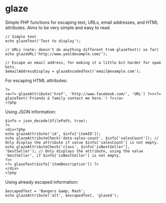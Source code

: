 glaze
=====

Simple PHP functions for escaping text, URLs, email addresses, and HTML attributes. Aims to be very simple and easy to read.

	// Simple text
	echo glazeText('Text to display');
	
	// URLs (note: doesn't do anything different from glazeText() so far)
	echo glazeURL('http://www.yeoldexample.com/');
	
	// Escape an email address, for making it a little bit harder for spam bots.
	$emailAddressDisplay = glazeEncodedText('email@example.com');

For escaping HTML attributes:

	?>
	<a<?= glazeAttribute('href', 'http://www.facebook.com/', 'URL') ?>><?= glazeText('Friends & family contact me here.') ?></a>
	<?php
	
Using JSON information:

	$info = json_decode($filePath, true);
	?>
	<div<?php
	echo glazeAttribute('id', $info['itemID']);
	echo glazeAttributeCheck('data-sales-count', $info['salesCount']); // Only display the attribute if value $info['salesCount'] is not empty.
	echo glazeAttributeCheck('class', $info['isBestSeller'], 'bestSeller'); // Only displays the attribute, using the value 'bestSeller', if $info['isBestSeller'] is not empty.
	?>>
	<?= glazeText($info['itemDescription']) ?>
	</div>
	<?php

Using already escaped information:
	
	$escapedText = 'Bangers &amp; Mash';
	echo glazeAttribute('alt', $escapedText, 'glazed');

